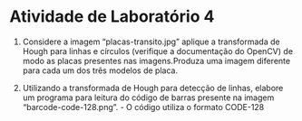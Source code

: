 # Atividade de Laboratório 4

1) Considere a imagem “placas-transito.jpg” aplique a transformada de Hough para linhas e círculos (verifique a documentação do OpenCV) de modo as placas presentes nas imagens.Produza uma imagem diferente para cada um dos três modelos de placa.


2) Utilizando a transformada de Hough para detecção de linhas, elabore um programa para leitura do código de barras presente na imagem “barcode-code-128.png”. - O código utiliza o formato CODE-128

